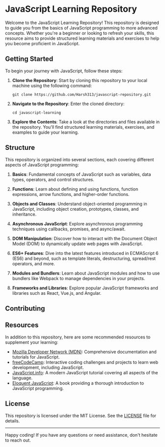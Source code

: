 # JavaScript Learning Repository

Welcome to the JavaScript Learning Repository! This repository is designed to guide you from the basics of JavaScript programming to more advanced concepts. Whether you're a beginner or looking to refresh your skills, this resource aims to provide structured learning materials and exercises to help you become proficient in JavaScript.

## Getting Started

To begin your journey with JavaScript, follow these steps:

1. **Clone the Repository**: Start by cloning this repository to your local machine using the following command:
   ```
   git clone https://github.com/Harsh313/javascript-repository.git
   ```

2. **Navigate to the Repository**: Enter the cloned directory:
   ```
   cd javascript-learning
   ```

3. **Explore the Contents**: Take a look at the directories and files available in the repository. You'll find structured learning materials, exercises, and examples to guide your learning.

## Structure

This repository is organized into several sections, each covering different aspects of JavaScript programming:

1. **Basics**: Fundamental concepts of JavaScript such as variables, data types, operators, and control structures.
   
2. **Functions**: Learn about defining and using functions, function expressions, arrow functions, and higher-order functions.

3. **Objects and Classes**: Understand object-oriented programming in JavaScript, including object creation, prototypes, classes, and inheritance.

4. **Asynchronous JavaScript**: Explore asynchronous programming techniques using callbacks, promises, and async/await.

5. **DOM Manipulation**: Discover how to interact with the Document Object Model (DOM) to dynamically update web pages with JavaScript.

6. **ES6+ Features**: Dive into the latest features introduced in ECMAScript 6 (ES6) and beyond, such as template literals, destructuring, spread/rest operators, and more.

7. **Modules and Bundlers**: Learn about JavaScript modules and how to use bundlers like Webpack to manage dependencies in your projects.

8. **Frameworks and Libraries**: Explore popular JavaScript frameworks and libraries such as React, Vue.js, and Angular.

## Contributing


## Resources

In addition to this repository, here are some recommended resources to supplement your learning:

- [Mozilla Developer Network (MDN)](https://developer.mozilla.org/en-US/docs/Web/JavaScript): Comprehensive documentation and tutorials for JavaScript.
- [freeCodeCamp](https://www.freecodecamp.org/): Interactive coding challenges and projects to learn web development, including JavaScript.
- [JavaScript.info](https://javascript.info/): A modern JavaScript tutorial covering all aspects of the language.
- [Eloquent JavaScript](https://eloquentjavascript.net/): A book providing a thorough introduction to JavaScript programming.

## License

This repository is licensed under the MIT License. See the [LICENSE](LICENSE) file for details.

---

Happy coding! If you have any questions or need assistance, don't hesitate to reach out.

